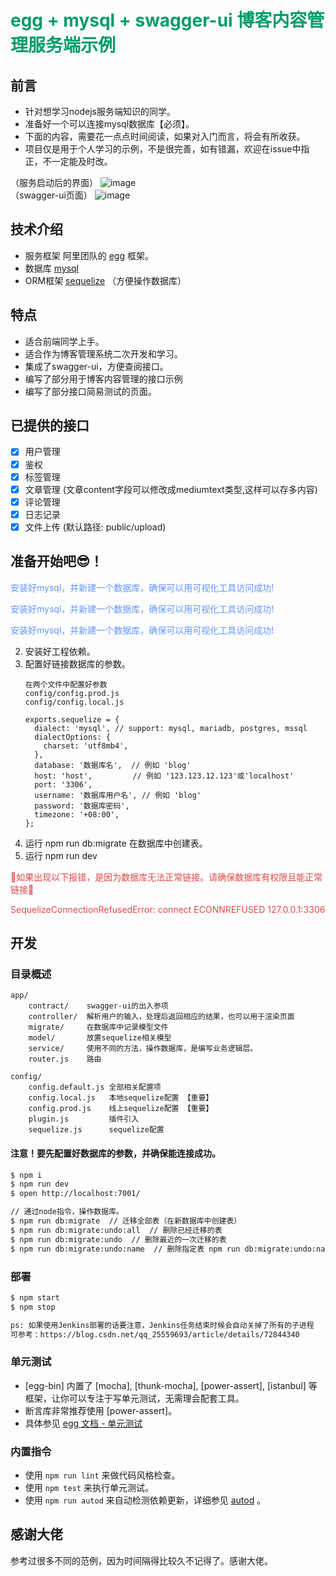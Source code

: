 <h1 style="color: #009c6a">egg + mysql + swagger-ui 博客内容管理服务端示例</h1>



## 前言
- 针对想学习nodejs服务端知识的同学。
- 准备好一个可以连接mysql数据库【必须】。
- 下面的内容，需要花一点点时间阅读，如果对入门而言，将会有所收获。
- 项目仅是用于个人学习的示例，不是很完善，如有错漏，欢迎在issue中指正，不一定能及时改。

（服务启动后的界面）
![image](://api.nextprops.com/public/upload/Snipaste_2020-05-07_12-50-29.png)\
（swagger-ui页面）
![image](://api.nextprops.com/public/upload/Snipaste_2020-05-07_12-57-15.png)
## 技术介绍
- 服务框架 阿里团队的 [egg](https://eggjs.org/zh-cn/) 框架。
- 数据库 [mysql](https://www.mysql.com/)
- ORM框架 [sequelize](https://sequelize.org/) （方便操作数据库）


## 特点
- 适合前端同学上手。
- 适合作为博客管理系统二次开发和学习。
- 集成了swagger-ui，方便查阅接口。
- 编写了部分用于博客内容管理的接口示例
- 编写了部分接口简易测试的页面。


## 已提供的接口
- [x] 用户管理
- [x] 鉴权
- [x] 标签管理
- [x] 文章管理 (文章content字段可以修改成mediumtext类型,这样可以存多内容)
- [x] 评论管理
- [x] 日志记录
- [x] 文件上传 (默认路径: public/upload)
    
## 准备开始吧😎！
<p style="color: #6296ff">安装好mysql，并新建一个数据库，确保可以用可视化工具访问成功!</p>
<p style="color: #6296ff">安装好mysql，并新建一个数据库，确保可以用可视化工具访问成功!</p>
<p style="color: #6296ff">安装好mysql，并新建一个数据库，确保可以用可视化工具访问成功!</p>



2. 安装好工程依赖。
3. 配置好链接数据库的参数。
    ```
    在两个文件中配置好参数
    config/config.prod.js
    config/config.local.js
    
    exports.sequelize = {
      dialect: 'mysql', // support: mysql, mariadb, postgres, mssql
      dialectOptions: {
        charset: 'utf8mb4',
      },
      database: '数据库名',  // 例如 'blog'
      host: 'host',         // 例如 '123.123.12.123'或'localhost'
      port: '3306',
      username: '数据库用户名', // 例如 'blog'
      password: '数据库密码',
      timezone: '+08:00',
    };
    ```
4. 运行 npm run db:migrate 在数据库中创建表。
5. 运行 npm run dev   
<p style="color: #e04949">🤡如果出现以下报错，是因为数据库无法正常链接。请确保数据库有权限且能正常链接🤡</p>
<p style="color: #e04949">SequelizeConnectionRefusedError: connect ECONNREFUSED 127.0.0.1:3306</p>


## 开发

### 目录概述
```
app/
    contract/    swagger-ui的出入参项
    controller/  解析用户的输入，处理后返回相应的结果，也可以用于渲染页面
    migrate/     在数据库中记录模型文件
    model/       放置sequelize相关模型
    service/     使用不同的方法，操作数据库，是编写业务逻辑层。
    router.js    路由
    
config/
    config.default.js 全部相关配置项
    config.local.js   本地sequelize配置 【重要】
    config.prod.js    线上sequelize配置 【重要】
    plugin.js         插件引入
    sequelize.js      sequelize配置 
```

#### 注意！要先配置好数据库的参数，并确保能连接成功。

```bash
$ npm i
$ npm run dev
$ open http://localhost:7001/

// 通过node指令，操作数据库。
$ npm run db:migrate  // 迁移全部表（在新数据库中创建表）
$ npm run db:migrate:undo:all  // 删除已经迁移的表
$ npm run db:migrate:undo  // 删除最近的一次迁移的表
$ npm run db:migrate:undo:name  // 删除指定表 npm run db:migrate:undo:name --name 表名

```

### 部署

```bash
$ npm start
$ npm stop

ps: 如果使用Jenkins部署的话要注意，Jenkins任务结束时候会自动关掉了所有的子进程
可参考：https://blog.csdn.net/qq_25559693/article/details/72844340
```

### 单元测试
- [egg-bin] 内置了 [mocha], [thunk-mocha], [power-assert], [istanbul] 等框架，让你可以专注于写单元测试，无需理会配套工具。
- 断言库非常推荐使用 [power-assert]。
- 具体参见 [egg 文档 - 单元测试](https://eggjs.org/zh-cn/core/unittest)

### 内置指令


- 使用 `npm run lint` 来做代码风格检查。
- 使用 `npm test` 来执行单元测试。
- 使用 `npm run autod` 来自动检测依赖更新，详细参见 [autod](https://www.npmjs.com/package/autod) 。


[egg]: https://eggjs.org

## 感谢大佬
参考过很多不同的范例，因为时间隔得比较久不记得了。感谢大佬。

